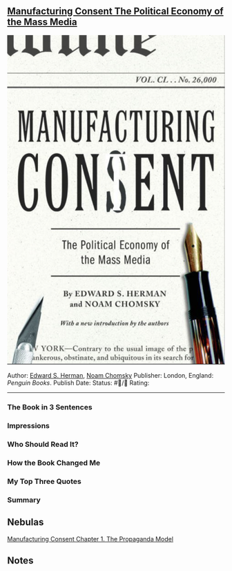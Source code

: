 ## [Manufacturing Consent The Political Economy of the Mass Media](https://www.amazon.com/gp/aw/d/B0055PJ4R0/ref=tmm_kin_swatch_0?ie=UTF8&qid=1664576618&sr=8-2)

![150](%E2%9A%99%EF%B8%8F%20Tools/%F0%9F%93%B8%20Images/3A3DAB4C-E2F4-433C-B8A2-1FB268C70380.jpeg)

Author: [Edward S. Herman](), [Noam Chomsky]()
Publisher: London, England: *Penguin Books*.
Publish Date:
Status: #💫/💫 
Rating:

---

### The Book in 3 Sentences

### Impressions

### Who Should Read It?

### How the Book Changed Me

### My Top Three Quotes

### Summary

## Nebulas

[Manufacturing Consent Chapter 1. The Propaganda Model](Manufacturing%20Consent%20Chapter%201.%20The%20Propaganda%20Model.md)

## Notes
